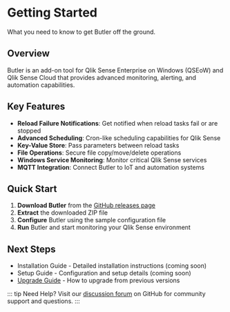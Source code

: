 # Getting Started

What you need to know to get Butler off the ground.

## Overview

Butler is an add-on tool for Qlik Sense Enterprise on Windows (QSEoW) and Qlik Sense Cloud that provides advanced monitoring, alerting, and automation capabilities.

## Key Features

- **Reload Failure Notifications**: Get notified when reload tasks fail or are stopped
- **Advanced Scheduling**: Cron-like scheduling capabilities for Qlik Sense
- **Key-Value Store**: Pass parameters between reload tasks
- **File Operations**: Secure file copy/move/delete operations
- **Windows Service Monitoring**: Monitor critical Qlik Sense services
- **MQTT Integration**: Connect Butler to IoT and automation systems

## Quick Start

1. **Download Butler** from the [GitHub releases page](https://github.com/ptarmiganlabs/butler/releases)
2. **Extract** the downloaded ZIP file
3. **Configure** Butler using the sample configuration file
4. **Run** Butler and start monitoring your Qlik Sense environment

## Next Steps

- Installation Guide - Detailed installation instructions (coming soon)
- Setup Guide - Configuration and setup details (coming soon)
- [Upgrade Guide](/docs/getting-started/upgrade) - How to upgrade from previous versions

::: tip Need Help?
Visit our [discussion forum](https://github.com/ptarmiganlabs/butler/discussions) on GitHub for community support and questions.
:::